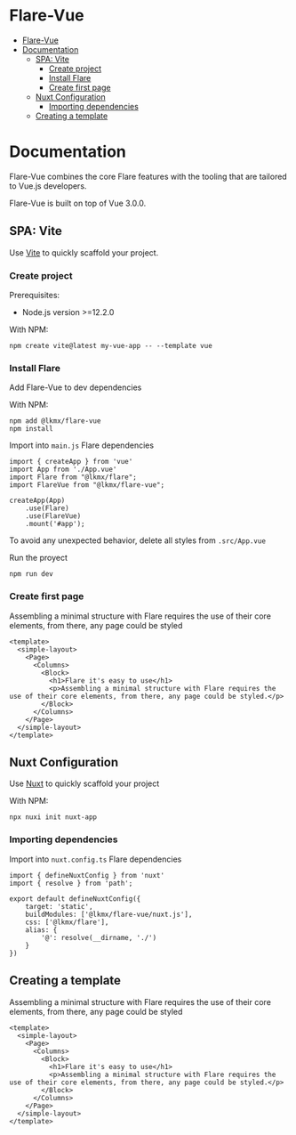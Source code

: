 # Flare-Vue 
- [Flare-Vue](#flare-vue)
- [Documentation](#documentation)
  - [SPA: Vite](#spa-vite)
    - [Create project](#create-project)
    - [Install Flare](#install-flare)
    - [Create first page](#create-first-page)
  - [Nuxt Configuration](#nuxt-configuration)
    - [Importing dependencies](#importing-dependencies)
  - [Creating a template](#creating-a-template)


# Documentation

Flare-Vue combines the core Flare features with the tooling that are tailored to Vue.js developers.

Flare-Vue is built on top of Vue 3.0.0.

## SPA: Vite
Use [Vite](https://vitejs.dev/guide/#scaffolding-your-first-vite-project) to quickly scaffold your project.

### Create project

Prerequisites:
- Node.js version >=12.2.0 


With NPM:

```
npm create vite@latest my-vue-app -- --template vue
```

### Install Flare

Add Flare-Vue to dev dependencies

With NPM:
```
npm add @lkmx/flare-vue
npm install
```

Import into ```main.js``` Flare dependencies

```
import { createApp } from 'vue'
import App from './App.vue'
import Flare from "@lkmx/flare";
import FlareVue from "@lkmx/flare-vue";

createApp(App)
    .use(Flare)
    .use(FlareVue)
    .mount('#app');
```

To avoid any unexpected behavior, delete all styles from ```.src/App.vue```

Run the proyect
```
npm run dev
```

### Create first page

Assembling a minimal structure with Flare requires the use of their core elements, from there, any page could be styled 

```
<template>
  <simple-layout>
    <Page>
      <Columns>
        <Block>
          <h1>Flare it's easy to use</h1>
          <p>Assembling a minimal structure with Flare requires the use of their core elements, from there, any page could be styled.</p>
        </Block>
      </Columns>
    </Page>
  </simple-layout>
</template>
```

## Nuxt Configuration

Use [Nuxt](https://v3.nuxtjs.org/) to quickly scaffold your project

With NPM:
```
npx nuxi init nuxt-app
```
### Importing dependencies

Import into ```nuxt.config.ts``` Flare dependencies

```
import { defineNuxtConfig } from 'nuxt'
import { resolve } from 'path';

export default defineNuxtConfig({
    target: 'static',
    buildModules: ['@lkmx/flare-vue/nuxt.js'],
    css: ['@lkmx/flare'],
    alias: {
        '@': resolve(__dirname, './')
    }
})

```

## Creating a template

Assembling a minimal structure with Flare requires the use of their core elements, from there, any page could be styled 

```
<template>
  <simple-layout>
    <Page>
      <Columns>
        <Block>
          <h1>Flare it's easy to use</h1>
          <p>Assembling a minimal structure with Flare requires the use of their core elements, from there, any page could be styled.</p>
        </Block>
      </Columns>
    </Page>
  </simple-layout>
</template>
```